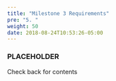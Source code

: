 ```yaml
---
title: "Milestone 3 Requirements"
pre: "5. "
weight: 50
date: 2018-08-24T10:53:26-05:00
---
```


### PLACEHOLDER 

Check back for contents